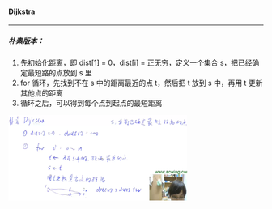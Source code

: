 #### Dijkstra

---------------

##### 朴素版本：

1. 先初始化距离，即 dist[1] = 0，dist[i] = 正无穷，定义一个集合 s，把已经确定最短路的点放到 s 里
2. for 循环，先找到不在 s 中的距离最近的点 t，然后把 t 放到 s 中，再用 t 更新其他点的距离
3. 循环之后，可以得到每个点到起点的最短距离

<img src="https://raw.githubusercontent.com/DaoZuQieXing/Learn/main/img/算法基础课/算法基础课第三讲：搜索与图论/朴素Dijkstra.png" alt="system call" style="max-width: 70%">

